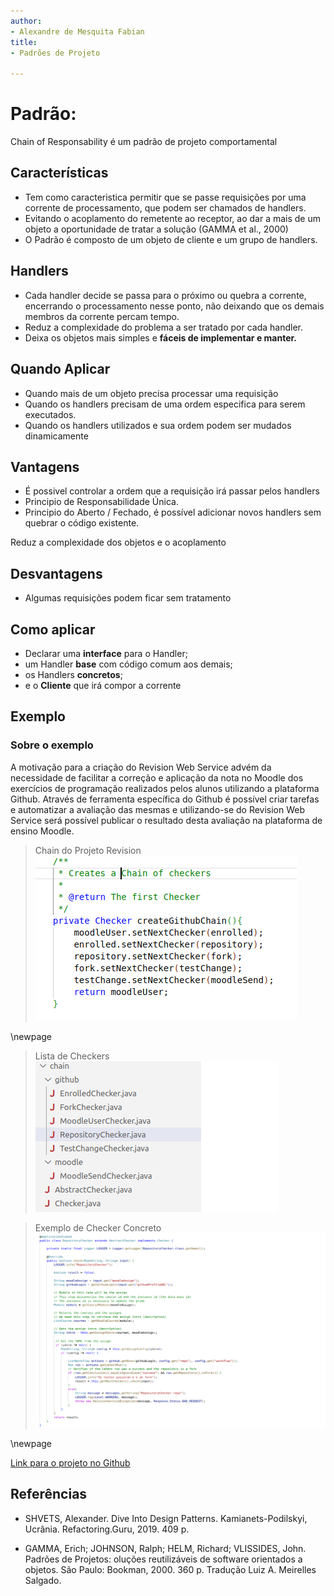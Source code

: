 ```yaml
---
author:
- Alexandre de Mesquita Fabian
title:
- Padrões de Projeto

---
```


# Padrão:

Chain of Responsability é um padrão de projeto comportamental

## Características

- Tem como caracteristica permitir  que se passe requisições por uma corrente de processamento, que podem ser chamados de handlers.
- Evitando o acoplamento do remetente ao receptor, ao dar a mais de um objeto a oportunidade de tratar a solução (GAMMA et al., 2000)
- O Padrão é composto de um objeto de cliente e um grupo de handlers.  

## Handlers

- Cada handler decide se passa para o próximo ou quebra a
corrente, encerrando o processamento nesse ponto, não deixando que os demais membros da corrente percam tempo.
- Reduz a complexidade do problema a ser tratado por cada
handler.
- Deixa os objetos mais simples e **fáceis de implementar e
manter.**

## Quando Aplicar

- Quando mais de um objeto precisa processar uma requisição
- Quando os handlers precisam de uma ordem especifica para serem executados.
- Quando os handlers utilizados e sua ordem podem ser mudados dinamicamente 

## Vantagens

- É possivel controlar a ordem que a requisição irá passar pelos handlers
- Principio de Responsabilidade Única. 
- Principio do Aberto / Fechado, é possível adicionar novos handlers sem quebrar o código existente.

Reduz a complexidade dos objetos e o acoplamento


## Desvantagens

- Algumas requisições podem ficar sem tratamento

## Como aplicar

- Declarar uma **interface** para o Handler;
- um Handler **base** com código comum aos demais;
- os Handlers **concretos**; 
- e o **Cliente** que irá compor a corrente

## Exemplo
### Sobre o exemplo
A motivação para a criação do Revision Web Service advém da necessidade de facilitar a correção e aplicação da nota no Moodle dos exercícios de programação realizados pelos alunos utilizando a plataforma Github. Através de ferramenta específica do Github é possível criar tarefas e automatizar a avaliação das mesmas e utilizando-se do Revision Web Service será possível publicar o resultado desta avaliação na plataforma de ensino Moodle.

>Chain do Projeto Revision  
>![Chain do Projeto Revision](chain.png)

\newpage

>Lista de Checkers  
>![Lista de Checkers](listaCheckers.png)


>Exemplo de Checker Concreto  
![Exemplo de Checker Concreto](checkerConcreto.png)

\newpage

[Link para o projeto no Github](https://github.com/orion-services/revision)

## Referências

- SHVETS, Alexander. Dive Into Design Patterns. Kamianets-Podilskyi, Ucrânia. Refactoring.Guru, 2019. 409 p.

- GAMMA, Erich; JOHNSON, Ralph; HELM, Richard; VLISSIDES, John. Padrões de Projetos: oluções reutilizáveis de software orientados a objetos. São Paulo: Bookman, 2000. 360 p. Tradução Luiz A. Meirelles Salgado.
